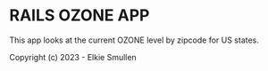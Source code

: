 # RAILS OZONE APP

This app looks at the current OZONE level by zipcode for US states.

Copyright (c) 2023 - Elkie Smullen